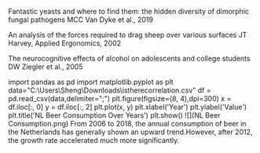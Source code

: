 Fantastic yeasts and where to find them: the hidden diversity of dimorphic fungal pathogens
MCC Van Dyke et al., 2019

An analysis of the forces required to drag sheep over various surfaces
JT Harvey, Applied Ergonomics, 2002

The neurocognitive effects of alcohol on adolescents and college students
DW Ziegler et al., 2005

import pandas as pd
import matplotlib.pyplot as plt
data="C:\\Users\\Sheng\\Downloads\\istherecorrelation.csv"
df = pd.read_csv(data,delimiter=";")
plt.figure(figsize=(8, 4),dpi=300)
x = df.iloc[:, 0]
y = df.iloc[:, 2]
plt.plot(x, y)
plt.xlabel('Year')
plt.ylabel('Value')
plt.title('NL Beer Consumption Over Years')
plt.show()
![](NL Beer Consumption.png)
From 2006 to 2018, the annual consumption of beer in the Netherlands has generally shown an upward trend.However, after 2012, the growth rate accelerated much more significantly.
